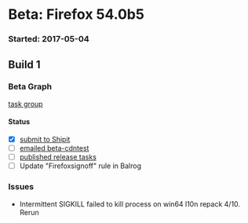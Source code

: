 # Beta: Firefox 54.0b5

### Started: 2017-05-04

## Build 1

### Beta Graph
[task group](https://tools.taskcluster.net/push-inspector/#/iqZMxP-aRXePMi_4-vmkwA)


#### Status
- [x] [submit to Shipit](https://wiki.mozilla.org/Release:Release_Automation_on_Mercurial:Starting_a_Release#Submit_to_Ship_It)
- [ ] [emailed beta-cdntest](../how-tos/relpro.md#1-email-drivers-re-release-live-on-test-channel)
- [ ] [published release tasks](../how-tos/relpro.md#3-publish-release)
- [ ] Update "Firefoxsignoff" rule in Balrog

### Issues
- Intermittent SIGKILL failed to kill process on win64 l10n repack 4/10. Rerun


